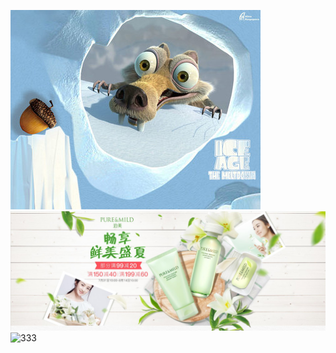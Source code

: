 ![松鼠](https://github.com/yulanheng/pattern/blob/master/images/123.jpg?raw=true)
![111](https://github.com/yulanheng/pattern/blob/master/images/111.jpg?raw=true)
![333](https://github.com/yulanheng/pattern/blob/master/images/333.jpg?raw=true)



